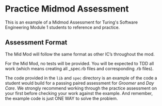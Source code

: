 # Practice Midmod Assessment

This is an example of a Midmod Assessment for Turing's Software Engineering Module 1 students to reference and practice.

## Assessment Format

The Mid Mod will follow the same format as other IC’s throughout the mod.

For the Mid Mod, no tests will be provided. You will be expected to TDD all work (which means creating all _spec.rb files and corresponding .rb files).

The code provided in the `lib` and `spec` directory is an example of the code a student would build for a passing paired assessment for *Groomer* and *Day Care*. We strongly recommend working through the practice assessment on your first before checking your work against the example. And remember, the example code is just ONE WAY to solve the problem.
